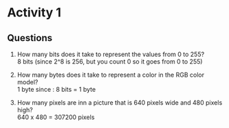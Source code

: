 # Activity 1  
## Questions  

1. How many bits does it take to represent the values from 0 to 255?  
8 bits (since 2^8 is 256, but you count 0 so it goes from 0 to 255)  

2. How many bytes does it take to represent a color in the RGB color model?  
1 byte since : 8 bits = 1 byte  

3. How many pixels are inn a picture that is 640 pixels wide and 480 pixels high?  
640 x 480 = 307200 pixels  